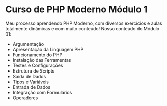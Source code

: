 # Curso de PHP Moderno Módulo 1
Meu processo aprendendo PHP Moderno, com diversos exercícios e aulas totalmente dinâmicas e com muito conteúdo!
Nosso conteúdo do Módulo 01:
  - Argumentação
  - Apresentação da Linguagem PHP
  - Funcionamento do PHP
  - Instalação das Ferramentas
  - Testes e Configurações
  - Estrutura de Scripts
  - Saída de Dados
  - Tipos e Variáveis
  - Entrada de Dados
  - Integração com Formulários
  - Operadores
